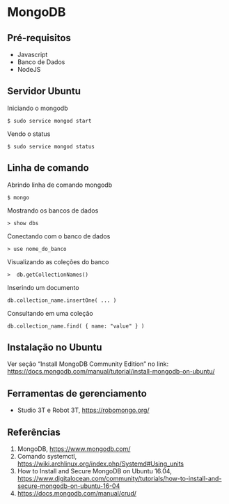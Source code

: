 # MongoDB

## Pré-requisitos
* Javascript
* Banco de Dados 
* NodeJS 

## Servidor Ubuntu
Iniciando o mongodb
```
$ sudo service mongod start
```
Vendo o status 
```
$ sudo service mongod status
```
## Linha de comando 
Abrindo linha de comando mongodb 
```
$ mongo 
```

Mostrando os bancos de dados
```
> show dbs  
```

Conectando com o banco de dados
```
> use nome_do_banco  
```

Visualizando as coleções do banco 
```
>  db.getCollectionNames() 
```

Inserindo um documento 
```
db.collection_name.insertOne( ... ) 
```

Consultando em uma coleção 
```
db.collection_name.find( { name: "value" } )
```

## Instalação no Ubuntu 

Ver seção “Install MongoDB Community Edition” no link: 
https://docs.mongodb.com/manual/tutorial/install-mongodb-on-ubuntu/ 

## Ferramentas de gerenciamento 
* Studio 3T e Robot 3T, https://robomongo.org/  

## Referências 
1. MongoDB, https://www.mongodb.com/
1. Comando systemctl, https://wiki.archlinux.org/index.php/Systemd#Using_units 
1. How to Install and Secure MongoDB on Ubuntu 16.04, https://www.digitalocean.com/community/tutorials/how-to-install-and-secure-mongodb-on-ubuntu-16-04
1. https://docs.mongodb.com/manual/crud/ 

